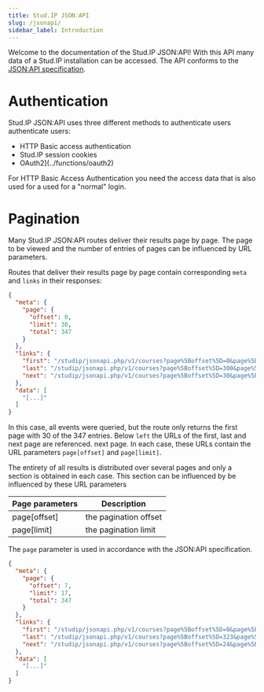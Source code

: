 ```yaml
---
title: Stud.IP JSON:API
slug: /jsonapi/
sidebar_label: Introduction
---
```


Welcome to the documentation of the Stud.IP JSON:API! With this API
many data of a Stud.IP installation can be accessed.
The API conforms to the <a rel="noopener noreferrer" href="http://jsonapi.org/">JSON:API specification</a>.

# Authentication

Stud.IP JSON:API uses three different methods to authenticate users
authenticate users:

* HTTP Basic access authentication
* Stud.IP session cookies
* OAuth2](../functions/oauth2)

For HTTP Basic Access Authentication you need the access data that is also used for a
used for a "normal" login.

# Pagination

Many Stud.IP JSON:API routes deliver their results page by page.
The page to be viewed and the number of entries of pages
can be influenced by URL parameters.

Routes that deliver their results page by page contain
corresponding `meta` and `links` in their responses:

```json title="GET jsonapi.php/v1/courses"
{
  "meta": {
    "page": {
      "offset": 0,
      "limit": 30,
      "total": 347
    }
  },
  "links": {
    "first": "/studip/jsonapi.php/v1/courses?page%5Boffset%5D=0&page%5Blimit%5D=30",
    "last": "/studip/jsonapi.php/v1/courses?page%5Boffset%5D=300&page%5Blimit%5D=30",
    "next": "/studip/jsonapi.php/v1/courses?page%5Boffset%5D=30&page%5Blimit%5D=30"
  },
  "data": [
    "[...]"
  ]
}
```

In this case, all events were queried, but the route
only returns the first page with 30 of the 347 entries.
Below `left` the URLs of the first, last and next page are referenced.
next page. In each case, these URLs contain the
URL parameters `page[offset]` and `page[limit]`.

The entirety of all results is distributed over several pages and
only a section is obtained in each case. This section can be influenced by
be influenced by these URL parameters

Page parameters | Description
-------------- | ------------
page[offset] | the pagination offset
page[limit] | the pagination limit

The `page` parameter is used in accordance with the JSON:API specification.

```json title="GET jsonapi.php/v1/courses?page[offset]=7&page[limit]=17"
{
  "meta": {
    "page": {
      "offset": 7,
      "limit": 17,
      "total": 347
    }
  },
  "links": {
    "first": "/studip/jsonapi.php/v1/courses?page%5Boffset%5D=0&page%5Blimit%5D=17",
    "last": "/studip/jsonapi.php/v1/courses?page%5Boffset%5D=323&page%5Blimit%5D=17",
    "next": "/studip/jsonapi.php/v1/courses?page%5Boffset%5D=24&page%5Blimit%5D=17"
  },
  "data": [
    "[...]"
  ]
}
```
